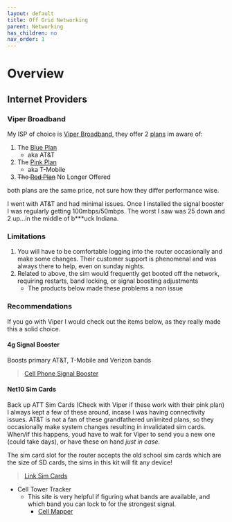 ```yaml
---
layout: default
title: Off Grid Networking
parent: Networking
has_children: no
nav_order: 1
---
```


# Overview


## Internet Providers

### Viper Broadband

My ISP of choice is [Viper Broadband](https://www.viperbroadband.com/), they offer 2 [plans](https://www.viperbroadband.com/#our-plans) im aware of:
1. The [Blue Plan](https://www.viperbroadband.com/product/blue-plan/)
   - aka AT&T
2. The [Pink Plan](https://www.viperbroadband.com/product/pink-plan/)
   - aka T-Mobile
3. ~~The [Red Plan]()~~ No Longer Offered

both plans are the same price, not sure how they differ performance wise.

I went with AT&T and had minimal issues. Once I installed the signal booster I was regularly getting 100mbps/50mbps. The worst I saw was 25 down and 2 up...in the middle of b***uck Indiana. 

### Limitations
1. You will have to be comfortable logging into the router occasionally and make some changes. Their customer support is phenomenal and was always there to help, even on sunday nights. 
2. Related to above, the sim would frequently get booted off the network, requiring restarts, band locking, or signal boosting adjustments
   - The products below made these problems a non issue

### Recommendations

If you go with Viper I would check out the items below, as they really made this a solid choice. 

#### 4g Signal Booster
Boosts primary AT&T, T-Mobile and Verizon bands
> [Cell Phone Signal Booster](https://amzn.to/35Rusb5)


#### Net10 Sim Cards
Back up ATT Sim Cards (Check with Viper if these work with their pink plan)
I always kept a few of these around, incase I was having connectivity issues. AT&T is not a fan of these grandfathered unlimited plans, so they occasionally make system changes resulting in invalidated sim cards. When/if this happens, youd have to wait for Viper to send you a new one (could take days), or have these on hand _just in case_.

The sim card slot for the router accepts the old school sim cards which are the size of SD cards, the sims in this kit will fit any device!

>[Link Sim Cards](https://amzn.to/3pz3Rqo)

- Cell Tower Tracker
  - This site is very helpful if figuring what bands are available, and which band you can lock to for the strongest signal. 
    - [Cell Mapper](https://www.cellmapper.net/map) 